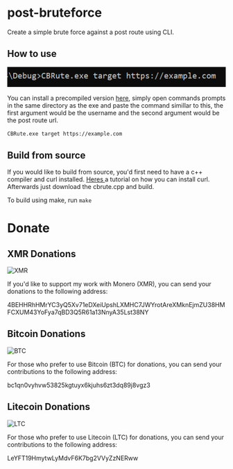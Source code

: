 # post-bruteforce

Create a simple brute force against a post route using CLI.


## How to use

<img src="https://github.com/cobs0n/post-bruteforce/blob/main/sdawdawd.png"></img>

You can install a precompiled version <a href="https://github.com/cobs0n/post-bruteforce/releases">here</a>, simply open commands prompts in the same directory as the exe and paste the command simillar to this, the first argument would be the username and the second argument would be the post route url. 

```
CBRute.exe target https://example.com
```


## Build from source

If you would like to build from source, you'd first need to have a c++ compiler and curl installed. <a href="https://stackoverflow.com/questions/53861300/how-do-you-properly-install-libcurl-for-use-in-visual-studio-2017">Heres </a> a tutorial on how you can install curl. Afterwards just download the cbrute.cpp and build.

To build using make, run ```make```

# Donate

## XMR Donations
<img src="https://cryptologos.cc/logos/monero-xmr-logo.png?v=032" alt="XMR" width="200"/>

If you'd like to support my work with Monero (XMR), you can send your donations to the following address:

4BEHHRhHMrYC3yQ5Xv71eDXeiUpshLXMHC7JWYrotAreXMknEjmZU38HMFCXUM43YoFya7qBD3Q5R61a13NnyA35Lst38NY

## Bitcoin Donations
<img src="https://cryptologos.cc/logos/bitcoin-btc-logo.png?v=032" alt="BTC" width="200"/>

For those who prefer to use Bitcoin (BTC) for donations, you can send your contributions to the following address:

bc1qn0vyhvw53825kgtuyx6kjuhs6zt3dq89j8vgz3

## Litecoin Donations
<img src="https://cryptologos.cc/logos/litecoin-ltc-logo.png?v=032" alt="LTC" width="200"/>

For those who prefer to use Litecoin (LTC) for donations, you can send your contributions to the following address:

LeYFT19HmytwLyMdvF6K7bg2VVyZzNERww


